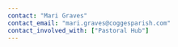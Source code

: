 ```yaml
---
contact: "Mari Graves"
contact_email: "mari.graves@coggesparish.com"
contact_involved_with: ["Pastoral Hub"]
---
```

